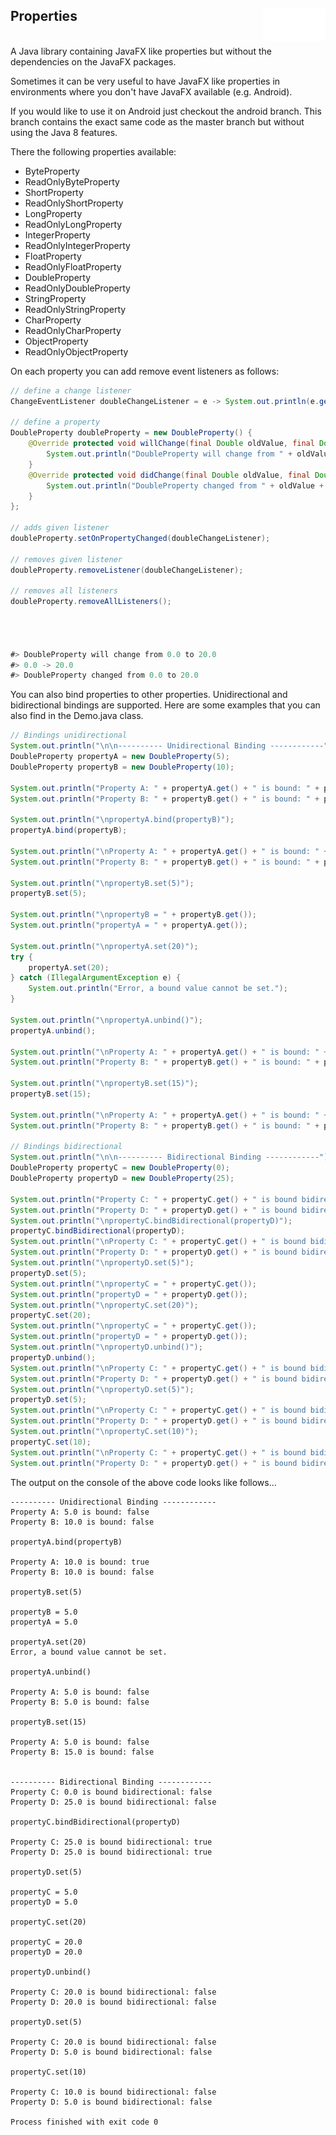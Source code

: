 ## Properties <img align="right" src="https://github.com/foojay2020/badges/raw/main/works_with_openjdk/Works-with-OpenJDK.png" width="100">
<br>
A Java library containing JavaFX like properties but 
without the dependencies on the JavaFX packages.

Sometimes it can be very useful to have JavaFX like properties in environments
where you don't have JavaFX available (e.g. Android).

If you would like to use it on Android just checkout the android branch. This branch
contains the exact same code as the master branch but without using the Java 8 features.

There the following properties available:
- ByteProperty
- ReadOnlyByteProperty
- ShortProperty
- ReadOnlyShortProperty
- LongProperty
- ReadOnlyLongProperty
- IntegerProperty
- ReadOnlyIntegerProperty
- FloatProperty
- ReadOnlyFloatProperty
- DoubleProperty
- ReadOnlyDoubleProperty
- StringProperty
- ReadOnlyStringProperty
- CharProperty
- ReadOnlyCharProperty
- ObjectProperty
- ReadOnlyObjectProperty

On each property you can add remove event listeners as follows:
```Java
// define a change listener
ChangeEventListener doubleChangeListener = e -> System.out.println(e.getOldValue() + " -> " + e.getValue());

// define a property
DoubleProperty doubleProperty = new DoubleProperty() {
    @Override protected void willChange(final Double oldValue, final Double newValue) {
        System.out.println("DoubleProperty will change from " + oldValue + " to " + newValue);
    }
    @Override protected void didChange(final Double oldValue, final Double newValue) {
        System.out.println("DoubleProperty changed from " + oldValue + " to " + newValue);
    }
};

// adds given listener
doubleProperty.setOnPropertyChanged(doubleChangeListener);

// removes given listener
doubleProperty.removeListener(doubleChangeListener);

// removes all listeners
doubleProperty.removeAllListeners();




#> DoubleProperty will change from 0.0 to 20.0
#> 0.0 -> 20.0
#> DoubleProperty changed from 0.0 to 20.0
```

You can also bind properties to other properties. Unidirectional and bidirectional
bindings are supported. 
Here are some examples that you can also find in the Demo.java class.

````java
// Bindings unidirectional
System.out.println("\n\n---------- Unidirectional Binding ------------");
DoubleProperty propertyA = new DoubleProperty(5);
DoubleProperty propertyB = new DoubleProperty(10);

System.out.println("Property A: " + propertyA.get() + " is bound: " + propertyA.isBound());
System.out.println("Property B: " + propertyB.get() + " is bound: " + propertyB.isBound());

System.out.println("\npropertyA.bind(propertyB)");
propertyA.bind(propertyB);

System.out.println("\nProperty A: " + propertyA.get() + " is bound: " + propertyA.isBound());
System.out.println("Property B: " + propertyB.get() + " is bound: " + propertyB.isBound());

System.out.println("\npropertyB.set(5)");
propertyB.set(5);

System.out.println("\npropertyB = " + propertyB.get());
System.out.println("propertyA = " + propertyA.get());

System.out.println("\npropertyA.set(20)");
try {
    propertyA.set(20);
} catch (IllegalArgumentException e) {
    System.out.println("Error, a bound value cannot be set.");
}

System.out.println("\npropertyA.unbind()");
propertyA.unbind();

System.out.println("\nProperty A: " + propertyA.get() + " is bound: " + propertyA.isBound());
System.out.println("Property B: " + propertyB.get() + " is bound: " + propertyB.isBound());

System.out.println("\npropertyB.set(15)");
propertyB.set(15);

System.out.println("\nProperty A: " + propertyA.get() + " is bound: " + propertyA.isBound());
System.out.println("Property B: " + propertyB.get() + " is bound: " + propertyB.isBound());

// Bindings bidirectional
System.out.println("\n\n---------- Bidirectional Binding ------------");
DoubleProperty propertyC = new DoubleProperty(0);
DoubleProperty propertyD = new DoubleProperty(25);

System.out.println("Property C: " + propertyC.get() + " is bound bidirectional: " + propertyC.isBoundBidirectional());
System.out.println("Property D: " + propertyD.get() + " is bound bidirectional: " + propertyD.isBoundBidirectional());
System.out.println("\npropertyC.bindBidirectional(propertyD)");
propertyC.bindBidirectional(propertyD);
System.out.println("\nProperty C: " + propertyC.get() + " is bound bidirectional: " + propertyC.isBoundBidirectional());
System.out.println("Property D: " + propertyD.get() + " is bound bidirectional: " + propertyD.isBoundBidirectional());
System.out.println("\npropertyD.set(5)");
propertyD.set(5);
System.out.println("\npropertyC = " + propertyC.get());
System.out.println("propertyD = " + propertyD.get());
System.out.println("\npropertyC.set(20)");
propertyC.set(20);
System.out.println("\npropertyC = " + propertyC.get());
System.out.println("propertyD = " + propertyD.get());
System.out.println("\npropertyD.unbind()");
propertyD.unbind();
System.out.println("\nProperty C: " + propertyC.get() + " is bound bidirectional: " + propertyC.isBoundBidirectional());
System.out.println("Property D: " + propertyD.get() + " is bound bidirectional: " + propertyD.isBoundBidirectional());
System.out.println("\npropertyD.set(5)");
propertyD.set(5);
System.out.println("\nProperty C: " + propertyC.get() + " is bound bidirectional: " + propertyC.isBoundBidirectional());
System.out.println("Property D: " + propertyD.get() + " is bound bidirectional: " + propertyD.isBoundBidirectional());
System.out.println("\npropertyC.set(10)");
propertyC.set(10);
System.out.println("\nProperty C: " + propertyC.get() + " is bound bidirectional: " + propertyC.isBoundBidirectional());
System.out.println("Property D: " + propertyD.get() + " is bound bidirectional: " + propertyD.isBoundBidirectional());
````

The output on the console of the above code looks like follows...

```
---------- Unidirectional Binding ------------
Property A: 5.0 is bound: false
Property B: 10.0 is bound: false

propertyA.bind(propertyB)

Property A: 10.0 is bound: true
Property B: 10.0 is bound: false

propertyB.set(5)

propertyB = 5.0
propertyA = 5.0

propertyA.set(20)
Error, a bound value cannot be set.

propertyA.unbind()

Property A: 5.0 is bound: false
Property B: 5.0 is bound: false

propertyB.set(15)

Property A: 5.0 is bound: false
Property B: 15.0 is bound: false


---------- Bidirectional Binding ------------
Property C: 0.0 is bound bidirectional: false
Property D: 25.0 is bound bidirectional: false

propertyC.bindBidirectional(propertyD)

Property C: 25.0 is bound bidirectional: true
Property D: 25.0 is bound bidirectional: true

propertyD.set(5)

propertyC = 5.0
propertyD = 5.0

propertyC.set(20)

propertyC = 20.0
propertyD = 20.0

propertyD.unbind()

Property C: 20.0 is bound bidirectional: false
Property D: 20.0 is bound bidirectional: false

propertyD.set(5)

Property C: 20.0 is bound bidirectional: false
Property D: 5.0 is bound bidirectional: false

propertyC.set(10)

Property C: 10.0 is bound bidirectional: false
Property D: 5.0 is bound bidirectional: false

Process finished with exit code 0
```
